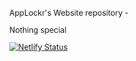AppLockr's Website repository - 

Nothing special

[![Netlify Status](https://api.netlify.com/api/v1/badges/b7ba37bf-c269-4b96-9c35-8b558777063c/deploy-status)](https://app.netlify.com/projects/applockr/deploys)
